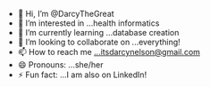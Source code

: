 - 👋 Hi, I’m @DarcyTheGreat
- 👀 I’m interested in ...health informatics
- 🌱 I’m currently learning ...database creation
- 💞️ I’m looking to collaborate on ...everything!
- 📫 How to reach me ...itsdarcynelson@gmail.com
- 😄 Pronouns: ...she/her
- ⚡ Fun fact: ...I am also on LinkedIn!

<!---
DarcyTheGreat/DarcyTheGreat is a ✨ special ✨ repository because its `README.md` (this file) appears on your GitHub profile.
You can click the Preview link to take a look at your changes.
--->
